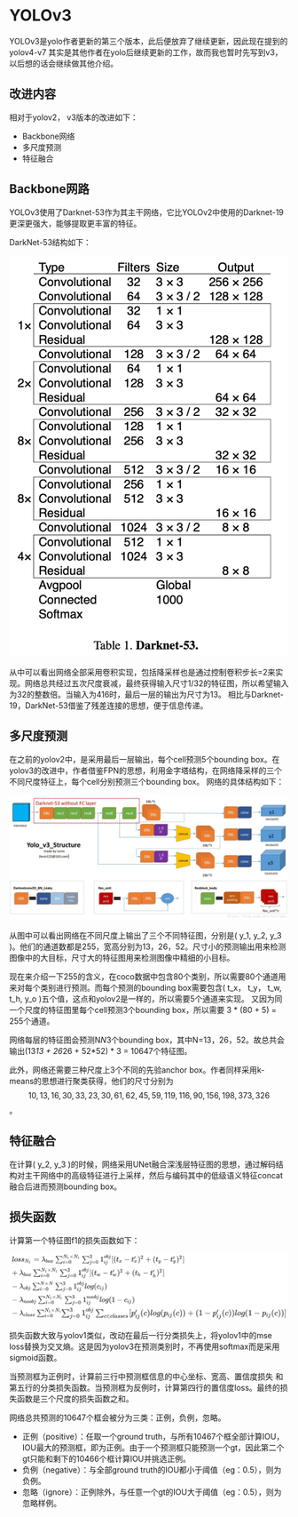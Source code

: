 # YOLOv3

YOLOv3是yolo作者更新的第三个版本，此后便放弃了继续更新，因此现在提到的yolov4-v7 其实是其他作者在yolo后继续更新的工作，故而我也暂时先写到v3，以后想的话会继续做其他介绍。

## 改进内容
相对于yolov2， v3版本的改进如下：

- Backbone网络
- 多尺度预测
- 特征融合


## Backbone网路
YOLOv3使用了Darknet-53作为其主干网络，它比YOLOv2中使用的Darknet-19更深更强大，能够提取更丰富的特征。

DarkNet-53结构如下：

![](../img/05/07/darknet51.png)

从中可以看出网络全部采用卷积实现，包括降采样也是通过控制卷积步长=2来实现。网络总共经过五次尺度衰减，最终获得输入尺寸1/32的特征图，所以希望输入为32的整数倍。当输入为416时，最后一层的输出为尺寸为13。
相比与Darknet-19，DarkNet-53借鉴了残差连接的思想，便于信息传递。

## 多尺度预测

在之前的yolov2中，是采用最后一层输出，每个cell预测5个bounding box。在yolov3的改进中，作者借鉴FPN的思想，利用金字塔结构，在网络降采样的三个不同尺度特征上，每个cell分别预测三个bounding box。
网络的具体结构如下：

![](../img/05/07/yolov3.jpg)

从图中可以看出网络在不同尺度上输出了三个不同特征图，分别是\( y_1, y_2, y_3 \)。他们的通道数都是255，宽高分别为13，26，52。尺寸小的预测输出用来检测图像中的大目标，尺寸大的特征图用来检测图像中精细的小目标。

现在来介绍一下255的含义，在coco数据中包含80个类别，所以需要80个通道用来对每个类别进行预测。而每个预测的bounding box需要包含\( t_x， t_y， t_w, t_h, y_o \)五个值，这点和yolov2是一样的，所以需要5个通道来实现。
又因为同一个尺度的特征图里每个cell预测3个bounding box，所以需要 3 * (80 + 5) = 255个通道。

网络每层的特征图会预测N*N*3个bounding box，其中N=13，26，52。故总共会输出(13*13 + 26*26 + 52*52) * 3 = 10647个特征图。

此外，网络还需要三种尺度上3个不同的先验anchor box。作者同样采用k-means的思想进行聚类获得，他们的尺寸分别为
$$ 10,13,  16,30,  33,23,  30,61,  62,45,  59,119,  116,90,  156,198,  373,326 $$。

## 特征融合
在计算\( y_2, y_3 \)的时候，网络采用UNet融合深浅层特征图的思想，通过解码结构对主干网络中的高级特征进行上采样，然后与编码其中的低级语义特征concat融合后进而预测bounding box。


## 损失函数

计算第一个特征图f1的损失函数如下：

![](../img/05/07/loss.png)

损失函数大致与yolov1类似，改动在最后一行分类损失上，将yolov1中的mse loss替换为交叉熵。这是因为yolov3在预测类别时，不再使用softmax而是采用sigmoid函数。

当预测框为正例时，计算前三行中预测框信息的中心坐标、宽高、置信度损失 和 第五行的分类损失函数。当预测框为反例时，计算第四行的置信度loss。最终的损失函数是三个尺度的损失函数之和。

网络总共预测的10647个框会被分为三类：正例，负例，忽略。

- 正例（positive）：任取一个ground truth，与所有10467个框全部计算IOU，IOU最大的预测框，即为正例。由于一个预测框只能预测一个gt，因此第二个gt只能和剩下的10466个框计算IOU并挑选正例。
- 负例（negative）：与全部ground truth的IOU都小于阈值（eg：0.5），则为负例。
- 忽略（ignore）：正例除外，与任意一个gt的IOU大于阈值（eg：0.5），则为忽略样例。



